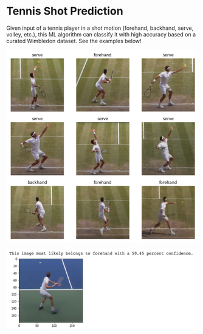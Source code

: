 # Tennis Shot Prediction
Given input of a tennis player in a shot motion (forehand, backhand, serve, volley, etc.), this ML algorithm can classify it with high accuracy based on a curated Wimbledon dataset. See the examples below!

![Dataset Visualization](dataset.png)


![Sample Prediction](samplepred.png)
